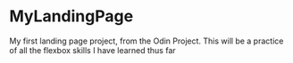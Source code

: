 # MyLandingPage

My first landing page project, from the Odin Project. This will be a practice of all the flexbox skills I have learned thus far